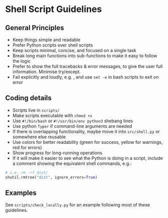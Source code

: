 # Shell Script Guidelines

## General Principles

- Keep things simple and readable
- Prefer Python scripts over shell scripts
- Keep scripts minimal, concise, and focused on a single task
- Break long main functions into sub-functions to make it easy to follow the logic
- Prefer to show the full tracebacks & error messages, to give the user full information. Minimise try/except. 
- Fail explicitly and loudly, e.g. , and use `set -e` in bash scripts to exit on error

## Coding details
- Scripts live in `scripts/`
- Make scripts executable with `chmod +x`
- Use `#!/bin/bash` or `#!/usr/bin/env python3` shebang lines
- Use python `Typer` if command-line arguments are needed
- If there is overlapping functionality, maybe move it into `src/shell.py` or somewhere else reusable
- Use colors for better readability (green for success, yellow for warnings, red for errors)
- Show progress for long-running operations
- If it will make it easier to see what the Python is doing in a script, include a comment showing the equivalent shell commands, e.g.:
```python
# i.e. rm -rf dist/
shutil.rmtree("dist", ignore_errors=True)
```


## Examples

See `scripts/check_locally.py` for an example following most of these guidelines.
